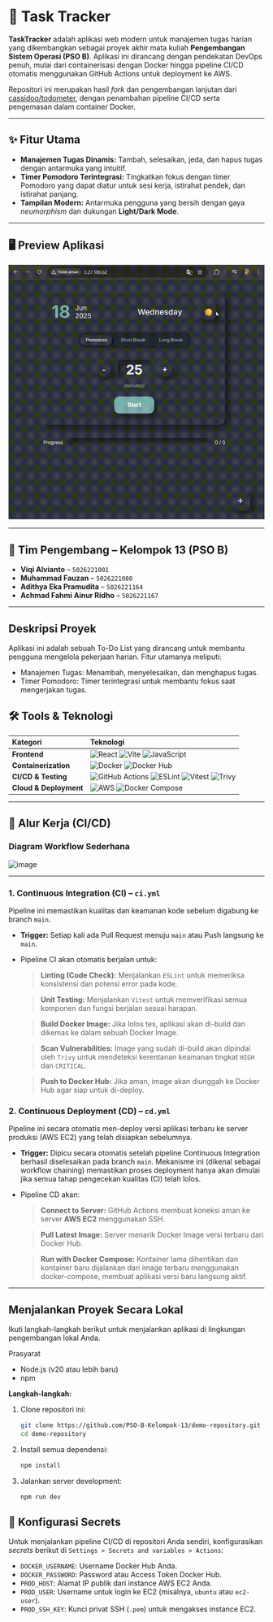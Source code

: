 # 📝 Task Tracker

**TaskTracker** adalah aplikasi web modern untuk manajemen tugas harian yang dikembangkan sebagai proyek akhir mata kuliah **Pengembangan Sistem Operasi (PSO B)**. Aplikasi ini dirancang dengan pendekatan DevOps penuh, mulai dari containerisasi dengan Docker hingga pipeline CI/CD otomatis menggunakan GitHub Actions untuk deployment ke AWS.

Repositori ini merupakan hasil *fork* dan pengembangan lanjutan dari [cassidoo/todometer](https://github.com/cassidoo/todometer), dengan penambahan pipeline CI/CD serta pengemasan dalam container Docker.

---

## ✨ Fitur Utama

-   **Manajemen Tugas Dinamis:** Tambah, selesaikan, jeda, dan hapus tugas dengan antarmuka yang intuitif.
-   **Timer Pomodoro Terintegrasi:** Tingkatkan fokus dengan timer Pomodoro yang dapat diatur untuk sesi kerja, istirahat pendek, dan istirahat panjang.
-   **Tampilan Modern:** Antarmuka pengguna yang bersih dengan gaya *neumorphism* dan dukungan **Light/Dark Mode**.

---

## 🖥️ Preview Aplikasi

![Task Tracker Demo](./assets/demo-app.gif)

---

## 👥 Tim Pengembang – Kelompok 13 (PSO B)

-   **Viqi Alvianto** – `5026221001`
-   **Muhammad Fauzan** – `5026221080`
-   **Adithya Eka Pramudita** – `5026221164`
-   **Achmad Fahmi Ainur Ridho** – `5026221167`

---

## Deskripsi Proyek
Aplikasi ini adalah sebuah To-Do List yang dirancang untuk membantu pengguna mengelola pekerjaan harian. Fitur utamanya meliputi:
- Manajemen Tugas: Menambah, menyelesaikan, dan menghapus tugas.
- Timer Pomodoro: Timer terintegrasi untuk membantu fokus saat mengerjakan tugas.

## 🛠️ Tools & Teknologi

| Kategori | Teknologi |
| :--- | :--- |
| **Frontend** | ![React](https://img.shields.io/badge/-React-61DAFB?style=for-the-badge&logo=react&logoColor=black) ![Vite](https://img.shields.io/badge/-Vite-646CFF?style=for-the-badge&logo=vite&logoColor=white) ![JavaScript](https://img.shields.io/badge/-JavaScript-F7DF1E?style=for-the-badge&logo=javascript&logoColor=black) |
| **Containerization** | ![Docker](https://img.shields.io/badge/-Docker-2496ED?style=for-the-badge&logo=docker&logoColor=white) ![Docker Hub](https://img.shields.io/badge/-Docker_Hub-0db7ed?style=for-the-badge&logo=docker&logoColor=white) |
| **CI/CD & Testing** | ![GitHub Actions](https://img.shields.io/badge/-GitHub_Actions-2088FF?style=for-the-badge&logo=github-actions&logoColor=white) ![ESLint](https://img.shields.io/badge/-ESLint-4B32C3?style=for-the-badge&logo=eslint&logoColor=white) ![Vitest](https://img.shields.io/badge/-Vitest-6E9F18?style=for-the-badge&logo=vitest&logoColor=white) ![Trivy](https://img.shields.io/badge/-Trivy-00A9E5?style=for-the-badge&logo=trivy&logoColor=white) |
| **Cloud & Deployment**| ![AWS](https://img.shields.io/badge/-AWS-232F3E?style=for-the-badge&logo=amazon-aws&logoColor=white) ![Docker Compose](https://img.shields.io/badge/-Docker_Compose-2496ED?style=for-the-badge&logo=docker&logoColor=white) |

---

## 🚀 Alur Kerja (CI/CD)

### Diagram Workflow Sederhana
![image](https://github.com/user-attachments/assets/67337bac-211b-403a-a353-6bd77f75b2c5)

---

### 1. Continuous Integration (CI) – `ci.yml`

Pipeline ini memastikan kualitas dan keamanan kode sebelum digabung ke branch `main`.

- **Trigger:** Setiap kali ada Pull Request menuju `main` atau Push langsung ke `main`.
- Pipeline CI akan otomatis berjalan untuk:
    > **Linting (Code Check):** Menjalankan `ESLint` untuk memeriksa konsistensi dan potensi error pada kode.
    
    > **Unit Testing:** Menjalankan `Vitest` untuk memverifikasi semua komponen dan fungsi berjalan sesuai harapan.
    
    > **Build Docker Image:** Jika lolos tes, aplikasi akan di-build dan dikemas ke dalam sebuah Docker Image.
    
    > **Scan Vulnerabilities:** Image yang sudah di-build akan dipindai oleh `Trivy` untuk mendeteksi kerentanan keamanan tingkat `HIGH` dan `CRITICAL`.
    
    > **Push to Docker Hub:** Jika aman, image akan diunggah ke Docker Hub agar siap untuk di-deploy.

### 2. Continuous Deployment (CD) – `cd.yml`

Pipeline ini secara otomatis men-deploy versi aplikasi terbaru ke server produksi (AWS EC2) yang telah disiapkan sebelumnya.
    
- **Trigger:** Dipicu secara otomatis setelah pipeline Continuous Integration berhasil diselesaikan pada branch `main`. Mekanisme ini (dikenal sebagai workflow chaining) memastikan proses deployment hanya akan dimulai jika semua tahap pengecekan kualitas (CI) telah lolos.
- Pipeline CD akan:
    >  **Connect to Server:** GitHub Actions membuat koneksi aman ke server **AWS EC2** menggunakan SSH.
    
    > **Pull Latest Image:** Server menarik Docker Image versi terbaru dari Docker Hub.
    
    > **Run with Docker Compose:** Kontainer lama dihentikan dan kontainer baru dijalankan dari image terbaru menggunakan docker-compose, membuat aplikasi versi baru langsung aktif.

---

## Menjalankan Proyek Secara Lokal
Ikuti langkah-langkah berikut untuk menjalankan aplikasi di lingkungan pengembangan lokal Anda.

Prasyarat
- Node.js (v20 atau lebih baru)
- npm

**Langkah-langkah:**
1.  Clone repositori ini:
    ```bash
    git clone https://github.com/PSO-B-Kelompok-13/demo-repository.git
    cd demo-repository
    ```

2.  Install semua dependensi:
    ```bash
    npm install
    ```

3.  Jalankan server development:
    ```bash
    npm run dev
    ```

## 🔐 Konfigurasi Secrets

Untuk menjalankan pipeline CI/CD di repositori Anda sendiri, konfigurasikan *secrets* berikut di `Settings > Secrets and variables > Actions`:

-   `DOCKER_USERNAME`: Username Docker Hub Anda.
-   `DOCKER_PASSWORD`: Password atau Access Token Docker Hub.
-   `PROD_HOST`: Alamat IP publik dari instance AWS EC2 Anda.
-   `PROD_USER`: Username untuk login ke EC2 (misalnya, `ubuntu` atau `ec2-user`).
-   `PROD_SSH_KEY`: Kunci privat SSH (`.pem`) untuk mengakses instance EC2.
